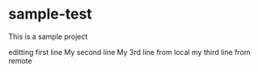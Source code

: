 # sample-test
This is a sample project

editting first line
My second line
My 3rd line from local
my third line from remote

